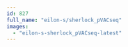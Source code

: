 ```yaml
---
id: 827
full_name: "eilon-s/sherlock_pVACseq"
images: 
  - "eilon-s-sherlock_pVACseq-latest"
---
```

